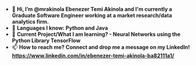 - 👋 **Hi, I’m @mrakinola Ebenezer Temi Akinola and I'm currently a Graduate Software Engineer working at a market research/data analytics firm.**
- 👀 **Languages I know: Python and Java**
- 🌱 **Current Project/What I am learning? - Neural Networks using the Python Library TensorFlow**
- 📫 **How to reach me? Connect and drop me a message on my LinkedIn! https://www.linkedin.com/in/ebenezer-temi-akinola-ba82111a1/**

<!---
mrakinola/mrakinola is a ✨ special ✨ repository because its `README.md` (this file) appears on your GitHub profile.
You can click the Preview link to take a look at your changes.
--->
